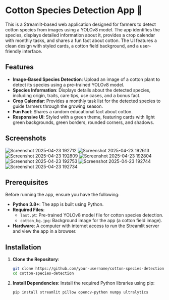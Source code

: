 # Cotton Species Detection App 🌿

This is a Streamlit-based web application designed for farmers to detect cotton species from images using a YOLOv8 model. The app identifies the species, displays detailed information about it, provides a crop calendar with monthly tasks, and shares a fun fact about cotton. The UI features a clean design with styled cards, a cotton field background, and a user-friendly interface.

## Features

- **Image-Based Species Detection**: Upload an image of a cotton plant to detect its species using a pre-trained YOLOv8 model.
- **Species Information**: Displays details about the detected species, including origin, traits, care tips, use cases, and a bonus fact.
- **Crop Calendar**: Provides a monthly task list for the detected species to guide farmers through the growing season.
- **Fun Fact**: Shares a random educational fact about cotton.
- **Responsive UI**: Styled with a green theme, featuring cards with light green backgrounds, green borders, rounded corners, and shadows.

## Screenshots

![Screenshot 2025-04-23 192712](https://github.com/user-attachments/assets/f8351407-84a8-4318-94fe-25e0d90e2f1b)
![Screenshot 2025-04-23 192613](https://github.com/user-attachments/assets/c1162d83-ae50-438b-9a85-65f2b5af3971)
![Screenshot 2025-04-23 192809](https://github.com/user-attachments/assets/31f427d0-ef71-44e2-8a50-e23cfc05cc83)
![Screenshot 2025-04-23 192804](https://github.com/user-attachments/assets/d2c5c27b-5a89-43f8-af06-fb01eda5191e)
![Screenshot 2025-04-23 192753](https://github.com/user-attachments/assets/02ff6e81-cde2-4621-a6fa-6a58f5c121b3)
![Screenshot 2025-04-23 192744](https://github.com/user-attachments/assets/b4cd5b3e-3e88-45de-9e48-a01530c1cef6)
![Screenshot 2025-04-23 192734](https://github.com/user-attachments/assets/ceab128f-1e27-41d6-a45f-93284b3bded4)


## Prerequisites

Before running the app, ensure you have the following:

- **Python 3.8+**: The app is built using Python.
- **Required Files**:
  - `last.pt`: Pre-trained YOLOv8 model file for cotton species detection.
  - `cotton_bg.jpg`: Background image for the app (a cotton field image).
- **Hardware**: A computer with internet access to run the Streamlit server and view the app in a browser.

## Installation

1. **Clone the Repository**:

   ```bash
   git clone https://github.com/your-username/cotton-species-detection.git
   cd cotton-species-detection

2. **Install Dependencies**: Install the required Python libraries using pip:

   ```bash
   pip install streamlit pillow opencv-python numpy ultralytics
